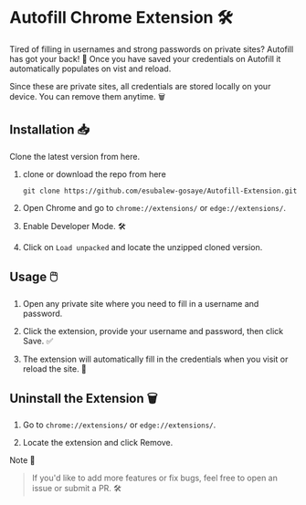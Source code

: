 # Autofill Chrome Extension 🛠️

Tired of filling in usernames and strong passwords on private sites? Autofill has got your back! 🚀 Once you have saved your credentials on Autofill it automatically populates on vist and reload.

Since these are private sites, all credentials are stored locally on your device. You can remove them anytime. 🗑️

## Installation 📥

Clone the latest version from here.


1. clone or download the repo from here

    ```git clone https://github.com/esubalew-gosaye/Autofill-Extension.git```

2. Open Chrome and go to `chrome://extensions/` or `edge://extensions/`.

3. Enable Developer Mode. 🛠️

4. Click on `Load unpacked` and locate the unzipped cloned version.

## Usage 🖱️

1. Open any private site where you need to fill in a username and password.

2. Click the extension, provide your username and password, then click Save. ✅

3. The extension will automatically fill in the credentials when you visit or reload the site. 🔄

## Uninstall the Extension 🗑️

1. Go to `chrome://extensions/` or `edge://extensions/`.

2. Locate the extension and click Remove.

Note 📝
> If you'd like to add more features or fix bugs, feel free to open an issue or submit a PR. 🛠️